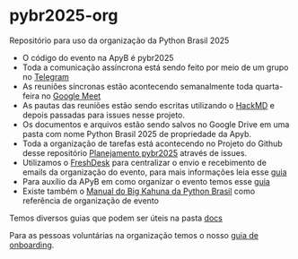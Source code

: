 # pybr2025-org
Repositório para uso da organização da Python Brasil 2025

* O código do evento na ApyB é pybr2025
* Toda a comunicação assíncrona está sendo feito por meio de um grupo no [Telegram](https://web.telegram.org/)
* As reuniões síncronas estão acontecendo semanalmente toda quarta-feira no [Google Meet](https://meet.google.com/)
* As pautas das reuniões estão sendo escritas utilizando o [HackMD](https://hackmd.io/) e depois passadas para issues nesse projeto.
* Os documentos e arquivos estão sendo salvos no Google Drive em uma pasta com nome Python Brasil 2025 de propriedade da Apyb.
* Toda a organização de tarefas está acontecendo no Projeto do Github desse repositório [Planejamento pybr2025](https://github.com/orgs/pythonbrasil/projects/8) através de issues.
* Utilizamos o [FreshDesk](https://pythonbrasil.freshdesk.com/a/dashboard/default) para centralizar o envio e recebimento de emails da organização do evento, para mais informações leia esse [guia](docs/freshdesk.md)
* Para auxílio da APyB em como organizar o evento temos esse [guia](https://apyb.python.org.br/associados/guias/como-organizar-eventos/)
* Existe também o [Manual do Big Kahuna da Python Brasil](https://manual.pythonbrasil.org.br/organizacao/index.html) como referência de organização de evento

Temos diversos guias que podem ser úteis na pasta [docs](docs)

Para as pessoas voluntárias na organização temos o nosso [guia de onboarding](docs/onboarding.md).
